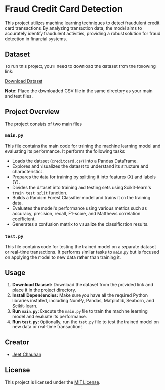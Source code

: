 # Fraud Credit Card Detection

This project utilizes machine learning techniques to detect fraudulent credit card transactions. By analyzing transaction data, the model aims to accurately identify fraudulent activities, providing a robust solution for fraud detection in financial systems.

## Dataset

To run this project, you'll need to download the dataset from the following link:

[Download Dataset](https://www.kaggle.com/mlg-ulb/creditcardfraud/download)

**Note:** Place the downloaded CSV file in the same directory as your main and test files.

## Project Overview

The project consists of two main files:

### `main.py`

This file contains the main code for training the machine learning model and evaluating its performance. It performs the following tasks:

- Loads the dataset (`creditcard.csv`) into a Pandas DataFrame.
- Explores and visualizes the dataset to understand its structure and characteristics.
- Prepares the data for training by splitting it into features (X) and labels (Y).
- Divides the dataset into training and testing sets using Scikit-learn's `train_test_split` function.
- Builds a Random Forest Classifier model and trains it on the training data.
- Evaluates the model's performance using various metrics such as accuracy, precision, recall, F1-score, and Matthews correlation coefficient.
- Generates a confusion matrix to visualize the classification results.

### `test.py`

This file contains code for testing the trained model on a separate dataset or real-time transactions. It performs similar tasks to `main.py` but is focused on applying the model to new data rather than training it. 

## Usage

1. **Download Dataset:** Download the dataset from the provided link and place it in the project directory.
2. **Install Dependencies:** Make sure you have all the required Python libraries installed, including NumPy, Pandas, Matplotlib, Seaborn, and Scikit-learn.
3. **Run `main.py`:** Execute the `main.py` file to train the machine learning model and evaluate its performance.
4. **Run `test.py`:** Optionally, run the `test.py` file to test the trained model on new data or real-time transactions.

## Creator

- [Jeet Chauhan](https://github.com/Jeet18t)

## License

This project is licensed under the [MIT License](LICENSE).
